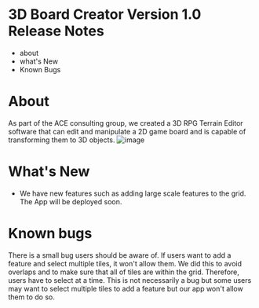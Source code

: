 # 3D Board Creator Version 1.0 Release Notes
* about
* what's New
* Known Bugs

# About
As part of the ACE consulting group, we created a 3D RPG Terrain Editor software that can edit and manipulate a 2D game board and is capable of transforming them to 3D objects.
![image](https://user-images.githubusercontent.com/81491866/207199581-8e240915-0942-49cb-94a1-517f9ad3d82d.png)

# What's New
* We have new features such as adding large scale features to the grid. The App will be deployed soon.

# Known bugs
There is a small bug users should be aware of. If users want to add a feature and select multiple tiles, it won't allow them. We did this to avoid overlaps
and to make sure that all of tiles are within the grid. Therefore, users have to select at a time. This is not necessarily a bug but some users may want
to select multiple tiles to add a feature but our app won't allow them to do so.
